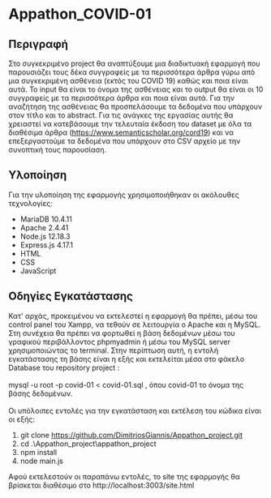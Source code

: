 # Appathon_COVID-01

## Περιγραφή
Στο συγκεκριμένο project θα αναπτύξουμε μια διαδικτυακή εφαρμογή που παρουσιάζει τους δέκα συγγραφείς με τα περισσότερα άρθρα γύρω από μια συγκεκριμένη ασθένεια (εκτός του COVID 19) καθώς και ποια είναι αυτά. To input θα είναι το όνομα της ασθένειας και το output θα είναι οι 10 συγγραφείς με τα περισσότερα άρθρα και ποια είναι αυτά. Για την αναζήτηση της ασθένειας θα προσπελάσουμε τα δεδομένα που υπάρχουν στον τίτλο και το abstract. Για τις ανάγκες της εργασίας αυτής θα χρειαστεί να κατεβάσουμε την τελευταία έκδοση του dataset με όλα τα διαθέσιμα άρθρα (https://www.semanticscholar.org/cord19) και να επεξεργαστούμε τα δεδομένα που υπάρχουν στο CSV αρχείο με την συνοπτική τους παρουσίαση.

## Υλοποίηση
Για την υλοποίηση της εφαρμογής χρησιμοποιήθηκαν οι ακόλουθες τεχνολογίες:
* MariaDB 10.4.11
* Apache 2.4.41
* Node.js 12.18.3
* Express.js 4.17.1
* HTML
* CSS
* JavaScript


## Οδηγίες Εγκατάστασης
Κατ' αρχάς, προκειμένου να εκτελεστεί η εφαρμογή θα πρέπει, μέσω του control panel του Xampp, να τεθούν σε λειτουργία ο Apache και η MySQL. Στη συνέχεια θα πρέπει να φορτωθεί η βάση δεδομένων μέσω του γραφικού περιβάλλοντος phpmyadmin ή μέσω του MySQL server χρησιμοποιώντας το terminal. Στην περίπτωση αυτή, η εντολή εγκατάστασης τη βάσης είναι η εξής και εκτελείται μέσα στο φάκελο Database του repository project :<br/> <br/> mysql -u root -p covid-01 < covid-01.sql , όπου covid-01 το όνομα της βάσης δεδομένων.<br/> <br/>
Οι υπόλοιπες εντολές για την εγκατάσταση και εκτέλεση του κώδικα είναι οι εξής:<br/>
1. git clone https://github.com/DimitriosGiannis/Appathon_project.git
2. cd .\Appathon_project\appathon_project
3. npm install
4. node main.js

Αφού εκτελεστούν οι παραπάνω εντολές, το site της εφαρμογής θα βρίσκεται διαθέσιμο στο http://localhost:3003/site.html

